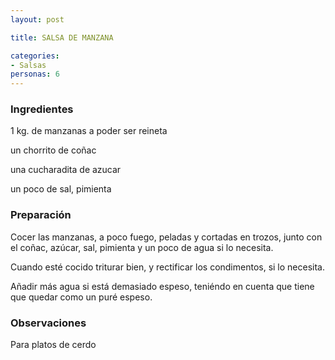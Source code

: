 ```yaml
---
layout: post

title: SALSA DE MANZANA

categories:
- Salsas
personas: 6 
---
```


<h3>Ingredientes</h3>
1 kg. de manzanas a poder ser reineta

un chorrito de coñac

una cucharadita de azucar

un poco de sal, pimienta

<h3>Preparación</h3>
Cocer las manzanas, a poco fuego, peladas y cortadas en trozos, junto con el coñac, azúcar, sal, pimienta y un poco de agua si lo necesita.

Cuando esté cocido triturar bien, y rectificar los condimentos, si lo necesita.

Añadir más agua si está demasiado espeso, teniéndo en cuenta que tiene que quedar como un puré espeso.

<h3>Observaciones</h3>
Para platos de cerdo

